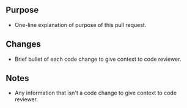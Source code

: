## Purpose
- One-line explanation of purpose of this pull request.

## Changes
- Brief bullet of each code change to give context to code reviewer.

## Notes
- Any information that isn't a code change to give context to code reviewer.